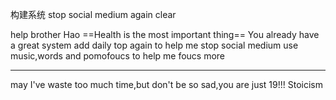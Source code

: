 构建系统
stop social medium again
clear

help brother Hao
==Health is the most important thing==
You already have a great system
add daily top again to help me stop social medium
use music,words and pomofoucs to help me foucs more
****
may I've waste too much time,but don't be so sad,you are just 19!!!
Stoicism